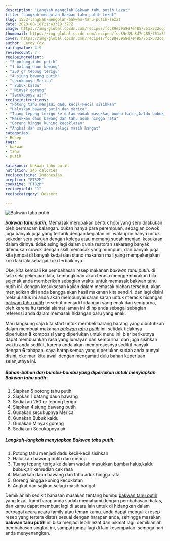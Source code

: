 ```yaml
---
description: "Langkah mengolah Bakwan tahu putih Lezat"
title: "Langkah mengolah Bakwan tahu putih Lezat"
slug: 1532-langkah-mengolah-bakwan-tahu-putih-lezat
date: 2020-08-10T21:43:18.327Z
image: https://img-global.cpcdn.com/recipes/fcc89e39a8d7e485/751x532cq70/bakwan-tahu-putih-foto-resep-utama.jpg
thumbnail: https://img-global.cpcdn.com/recipes/fcc89e39a8d7e485/751x532cq70/bakwan-tahu-putih-foto-resep-utama.jpg
cover: https://img-global.cpcdn.com/recipes/fcc89e39a8d7e485/751x532cq70/bakwan-tahu-putih-foto-resep-utama.jpg
author: Leroy Cox
ratingvalue: 4.9
reviewcount: 7
recipeingredient:
- "5 potong tahu putih"
- "1 batang daun bawang"
- "250 gr tepung terigu"
- "4 siung bawang putih"
- "secukupnya Merica"
- " Bubuk kaldu"
- " Minyak goreng"
- "Secukupnya air"
recipeinstructions:
- "Potong tahu menjadi dadu kecil-kecil sisihkan"
- "Haluskan bawang putih dan merica"
- "Tuang tepung terigu ke dalam wadah masukkan bumbu halus,kaldu bubuk,air kemudian cek rasa"
- "Masukkan daun bawang dan tahu aduk hingga rata"
- "Goreng hingga kuning kecoklatan"
- "Angkat dan sajikan selagi masih hangat"
categories:
- Resep
tags:
- bakwan
- tahu
- putih

katakunci: bakwan tahu putih 
nutrition: 245 calories
recipecuisine: Indonesian
preptime: "PT32M"
cooktime: "PT32M"
recipeyield: "1"
recipecategory: Dessert

---
```



![Bakwan tahu putih](https://img-global.cpcdn.com/recipes/fcc89e39a8d7e485/751x532cq70/bakwan-tahu-putih-foto-resep-utama.jpg)

<b><i>bakwan tahu putih</i></b>, Memasak merupakan bentuk hobi yang seru dilakukan oleh bermacam kalangan. bukan hanya para perempuan, sebagian cowok juga banyak juga yang tertarik dengan kegiatan ini. walaupun hanya untuk sekedar seru seruan dengan kolega atau memang sudah menjadi kesukaan dalam dirinya. tidak asing lagi dalam dunia restoran sekarang banyak ditemukan cowok dengan skill memasak yang mumpuni, dan banyak juga kita jumpai di banyak kedai dan stand makanan mall yang mempekerjakan koki laki laki sebagai koki terbaik nya.



Oke, kita kembali ke pembahasan resep makanan <i>bakwan tahu putih</i>. di sela sela pekerjaan kita, kemungkinan akan terasa menggembirakan bila sejenak anda memberikan sebagian waktu untuk memasak bakwan tahu putih ini. dengan kesuksesan kalian dalam memasak olahan tersebut, akan menjadikan diri anda bangga akan hasil makanan kita sendiri. dan lagi disini melalui situs ini anda akan mempunyai saran saran untuk meracik hidangan <u>bakwan tahu putih</u> tersebut menjadi hidangan yang enak dan sempurna, oleh karena itu tandai alamat laman ini di hp anda sebagai sebagian referensi anda dalam memasak hidangan baru yang enak.


Mari langsung saja kita start untuk membeli barang barang yang dibutuhkan dalam membuat makanan <u><i>bakwan tahu putih</i></u> ini. setidak tidaknya diperlukan <b>8</b> komposisi yang diperlukan untuk menu ini. biar berikutnya dapat membuahkan rasa yang lumayan dan sempurna. dan juga sisihkan waktu anda sedikit, karena anda akan memprosesnya sedikit banyak dengan <b>6</b> tahapan. saya harap semua yang diperlukan sudah anda punyai disini, oke mari kita awali dengan mengamati dulu bahan keperluan selanjutnya ini.

<!--inarticleads1-->

##### Bahan-bahan dan bumbu-bumbu yang diperlukan untuk menyiapkan Bakwan tahu putih:

1. Siapkan 5 potong tahu putih
1. Siapkan 1 batang daun bawang
1. Sediakan 250 gr tepung terigu
1. Siapkan 4 siung bawang putih
1. Gunakan secukupnya Merica
1. Gunakan  Bubuk kaldu
1. Gunakan  Minyak goreng
1. Sediakan Secukupnya air




<!--inarticleads2-->

##### Langkah-langkah menyiapkan Bakwan tahu putih:

1. Potong tahu menjadi dadu kecil-kecil sisihkan
1. Haluskan bawang putih dan merica
1. Tuang tepung terigu ke dalam wadah masukkan bumbu halus,kaldu bubuk,air kemudian cek rasa
1. Masukkan daun bawang dan tahu aduk hingga rata
1. Goreng hingga kuning kecoklatan
1. Angkat dan sajikan selagi masih hangat




Demikianlah sedikit bahasan masakan tentang bumbu <u>bakwan tahu putih</u> yang lezat. kami harap anda sudah memahami dengan pembahasan diatas, dan kamu dapat membuat lagi di acara lain untuk di hidangkan dalam berbagai acara acara family atau teman kamu. anda dapat mengulik resep resep yang tertera diatas sesuai dengan harapan anda, sehingga masakan <b>bakwan tahu putih</b> ini bisa menjadi lebih lezat dan nikmat lagi. demikianlah pembahasan singkat ini, sampai jumpa lagi di lain kesempatan. semoga hari anda menyenangkan.
